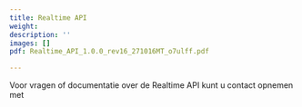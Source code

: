 ```yaml
---
title: Realtime API
weight: 
description: ''
images: []
pdf: Realtime_API_1.0.0_rev16_271016MT_o7ulff.pdf

---
```

Voor vragen of documentatie over de Realtime API kunt u contact opnemen met 